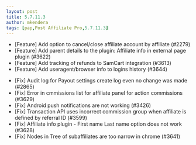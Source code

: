 ```yaml
---
layout: post
title: 5.7.11.3
author: mkendera
tags: [pap,Post Affiliate Pro,5.7.11.3]
---
```


- [Feature] Add option to cancel/close  affiliate account by affiliate (#2279)
- [Feature] Add parent details to the plugin: Affiliate info in external page plugin (#3622)
- [Feature] Add tracking of refunds to SamCart integration (#3613)
- [Feature] Add useragent/browser info to logins history (#3644)

<!--more-->

- [Fix] Audit log for Payout settings create log even no change was made (#2865)
- [Fix] Error in cmmissions list for affiliate panel for action commissions (#3629)
- [Fix] Android push notifications are not working (#3426)
- [Fix] Transaction API uses incorrect commission group when affiliate is defined by referral ID (#3599)
- [Fix] Affiliate info plugin - First name Last name option does not work (#3628)
- [Fix] Nodes in Tree of subaffiliates are too narrow in chrome (#3641)
